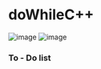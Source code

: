 # doWhileC++

![image](https://user-images.githubusercontent.com/98739084/172692261-b7bc41f6-1cd4-42f8-9365-1fc60973438a.png)
![image](https://imgur.com/a/W3hV52j)



###  To - Do list
